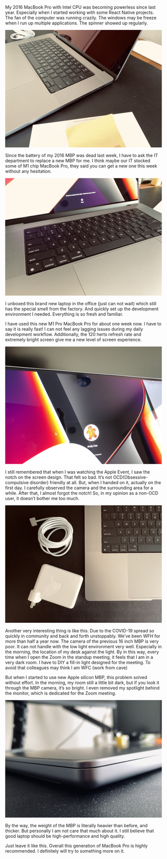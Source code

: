 My 2016 MacBook Pro with Intel CPU was becoming powerless since last year. Especially when I started working with some React Native projects. The fan of the computer was running crazily. The windows may be freeze when I run up multiple applications. The spinner showed up regularly.

![](https://raw.githubusercontent.com/f1982/planet-of-images/main/img/IMG_9830.jpg)

Since the battery of my 2016 MBP was dead last week, I have to ask the IT department to replace a new MBP for me. I think maybe our IT stocked some of M1 chip MacBook Pro, they said you can get a new one this week without any hesitation.

![](https://raw.githubusercontent.com/f1982/planet-of-images/main/img/IMG_9827.jpg)

I unboxed this brand new laptop in the office (just can not wait) which still has the special smell from the factory. And quickly set up the development environment I needed. Everything is so fresh and familiar.

I have used this new M1 Pro MacBook Pro for about one week now. I have to say it is really fast! I can not feel any lagging issues during my daily development workflow. Additionally, the 120 herts refresh rate and extremely bright screen give me a new level of screen experience.

![](https://raw.githubusercontent.com/f1982/planet-of-images/main/img/IMG_9828.JPG)

I still remembered that when I was watching the Apple Event, I saw the notch on the screen design. That felt so bad. It’s not OCD(Obsessive-compulsive disorder) friendly at all. But, when I handed on it, actually on the first day. I carefully observed the camera and the surrounding area for a while. After that, I almost forgot the notch! So, in my opinion as a non-OCD user, it doesn’t bother me too much.


![](https://raw.githubusercontent.com/f1982/planet-of-images/main/img/IMG_9829.jpg)


Another very interesting thing is like this. Due to the COVID-19 spread so quickly in community and back and forth unstoppably. We’ve been WFH for more than half a year now. The camera of the previous 16 inch MBP is very poor. It can not handle with the low light environment very well.  Especially in the morning, the location of my desk against the light. By in this way, every time when I open the Zoom in the standup meeting, it feels that I am in a very dark room. I have to DIY a fill-in light designed for the meeting. To avoid that colleagues may think I am WFC (work from cave)

But when I started to use new Apple silicon MBP, this problem solved without effort. In the morning, my room still a little bit dark, but if you look it through the MBP camera, it’s so bright. I even removed my spotlight behind the monitor, which is dedicated for the Zoom meeting.

![](https://raw.githubusercontent.com/f1982/planet-of-images/main/img/IMG_9831.jpg)

By the way, the weight of the MBP is literally heavier than before, and thicker. But personally I am not care that much about it. I still believe that good laptop should be high-performance and high quality.

Just leave it like this. Overall this generation of MacBook Pro is highly recommended. I definitely will try to something more on it.
